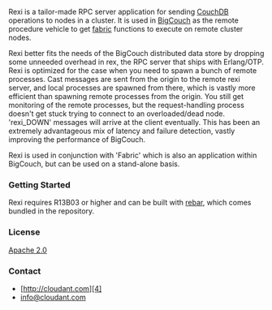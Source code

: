 Rexi is a tailor-made RPC server application for sending [CouchDB][1] operations to nodes in a cluster.  It is used in [BigCouch][2] as the remote procedure vehicle to get [fabric][6] functions to execute on remote cluster nodes.

Rexi better fits the needs of the BigCouch distributed data store by dropping some unneeded overhead in rex, the RPC server that ships with Erlang/OTP.  Rexi is optimized for the case when you need to spawn a bunch of remote processes.  Cast messages are sent from the origin to the remote rexi server, and local processes are spawned from there, which is vastly more efficient than spawning remote processes from the origin.  You still get monitoring of the remote processes, but the request-handling process doesn't get stuck trying to connect to an overloaded/dead node.  'rexi_DOWN' messages will arrive at the client eventually.  This has been an extremely advantageous mix of latency and failure detection, vastly improving the performance of BigCouch.

Rexi is used in conjunction with 'Fabric' which is also an application within BigCouch, but can be used on a stand-alone basis.

### Getting Started
Rexi requires R13B03 or higher and can be built with [rebar][7], which comes bundled in the repository.

### License
[Apache 2.0][3]

### Contact
 * [http://cloudant.com][4]
 * [info@cloudant.com][5]

[1]: http://couchdb.apache.org
[2]: http://github.com/cloudant/BigCouch
[3]: http://www.apache.org/licenses/LICENSE-2.0.html
[4]: http://cloudant.com
[5]: mailto:info@cloudant.com
[6]: http://github.com/cloudant/fabric
[7]: http://github.com/basho/rebar
